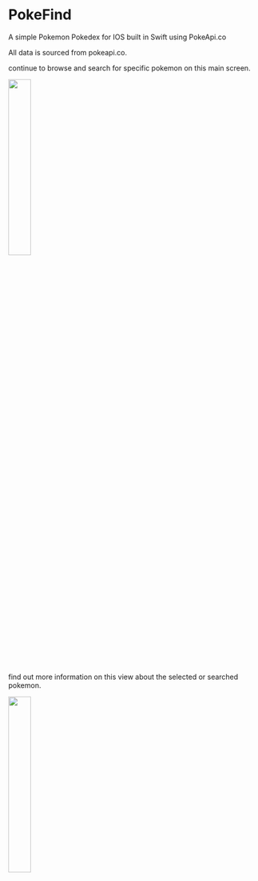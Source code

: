 # PokeFind
A simple Pokemon Pokedex for IOS built in Swift using PokeApi.co


All data is sourced from pokeapi.co.

continue to browse and search for specific pokemon on this main screen.


<img src="https://user-images.githubusercontent.com/34403438/115453016-267d5080-a1ed-11eb-9f6c-e45b17ec5c5c.png" width=30% height=30%>

find out more information on this view about the selected or searched pokemon.


<img src="https://user-images.githubusercontent.com/34403438/115453020-28471400-a1ed-11eb-86d9-5a9ede29f69b.png" width=30% height=30%>
